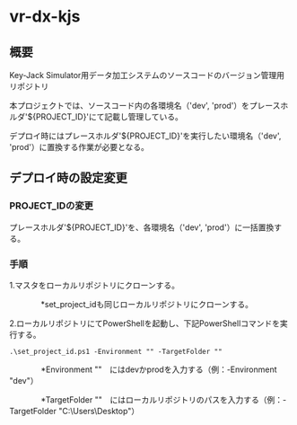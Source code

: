 # vr-dx-kjs

## 概要
Key-Jack Simulator用データ加工システムのソースコードのバージョン管理用リポジトリ

本プロジェクトでは、ソースコード内の各環境名（'dev', 'prod'）をプレースホルダ'${PROJECT_ID}'にて記載し管理している。

デプロイ時にはプレースホルダ'${PROJECT_ID}'を実行したい環境名（'dev', 'prod'）に置換する作業が必要となる。


## デプロイ時の設定変更

### PROJECT_IDの変更

プレースホルダ'${PROJECT_ID}'を、各環境名（'dev', 'prod'）に一括置換する。

### 手順

1.マスタをローカルリポジトリにクローンする。

　　　　*set_project_idも同じローカルリポジトリにクローンする。


2.ローカルリポジトリにてPowerShellを起動し、下記PowerShellコマンドを実行する。

    .\set_project_id.ps1 -Environment "" -TargetFolder ""
    
　　　　*Environment ""　にはdevかprodを入力する（例：-Environment "dev"）

　　　　*TargetFolder ""　にはローカルリポジトリのパスを入力する（例：-TargetFolder "C:\Users\Desktop"）
